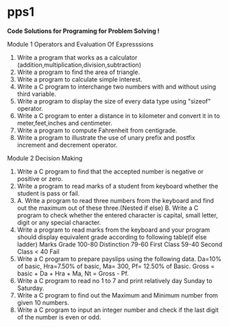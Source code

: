 # pps1
<b>Code Solutions for Programing for Problem Solving !</b>

Module 1 Operators and Evaluation Of Expresssions
1. Write a program that works as a calculator (addition,multiplication,division,subtraction)
2. Write a program to find the area of triangle.
3. Write a program to calculate simple interest.
4. Write a C program to interchange two numbers with and without using third variable.
5. Write a program to display the size of every data type using "sizeof" operator.
6. Write a C program to enter a distance in to kilometer and convert it in to meter,feet,inches and centimeter.
7. Write a program to compute Fahrenheit from centigrade.
8. Write a program to illustrate the use of unary prefix and postfix increment and decrement operator.

Module 2 Decision Making
1. Write a C program to find that the accepted number is negative or positive or zero.
2. Write a program to read marks of a student from keyboard whether the student is pass or fail.
3. A. Write a program to read three numbers from the keyboard and find out the    maximum out of these three.(Nested if else)
   B. Write a C program to check whether the entered character is capital, small letter, digit or any special character.
4. Write a program to read marks from the keyboard and your program should display equivalent grade according to following table(if else ladder)
  Marks       Grade
  100-80      Distinction
  79-60       First Class
  59-40       Second Class
  < 40        Fail
5. Write a C  program to prepare payslips using the following data. Da=10% of basic, Hra=7.50% of basic, Ma= 300, Pf= 12.50% of Basic. Gross = basic + Da + Hra + Ma, Nt = Gross - Pf.
6. Write a C program to read no 1 to 7 and print relatively day Sunday to Saturday.
7. Write a C program to find out the Maximum and Minimum number from given 10 numbers.
8. Write a C program to input an integer number and check if the last digit of the number is even or odd.
